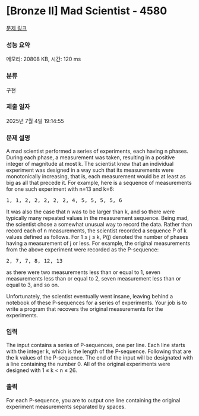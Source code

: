 # [Bronze II] Mad Scientist - 4580 

[문제 링크](https://www.acmicpc.net/problem/4580) 

### 성능 요약

메모리: 20808 KB, 시간: 120 ms

### 분류

구현

### 제출 일자

2025년 7월 4일 19:14:55

### 문제 설명

<p>A mad scientist performed a series of experiments, each having n phases. During each phase, a measurement was taken, resulting in a positive integer of magnitude at most k. The scientist knew that an individual experiment was designed in a way such that its measurements were monotonically increasing, that is, each measurement would be at least as big as all that precede it. For example, here is a sequence of measurements for one such experiment with n=13 and k=6:</p>

<pre>1, 1, 2, 2, 2, 2, 2, 4, 5, 5, 5, 5, 6</pre>

<p>It was also the case that n was to be larger than k, and so there were typically many repeated values in the measurement sequence. Being mad, the scientist chose a somewhat unusual way to record the data. Rather than record each of n measurements, the scientist recorded a sequence P of k values defined as follows. For 1 ≤ j ≤ k, P(j) denoted the number of phases having a measurement of j or less. For example, the original measurements from the above experiment were recorded as the P-sequence:</p>

<pre>2, 7, 7, 8, 12, 13</pre>

<p>as there were two measurements less than or equal to 1, seven measurements less than or equal to 2, seven measurement less than or equal to 3, and so on.</p>

<p>Unfortunately, the scientist eventually went insane, leaving behind a notebook of these P-sequences for a series of experiments. Your job is to write a program that recovers the original measurements for the experiments.</p>

### 입력 

 <p>The input contains a series of P-sequences, one per line. Each line starts with the integer k, which is the length of the P-sequence. Following that are the k values of the P-sequence. The end of the input will be designated with a line containing the number 0. All of the original experiments were designed with 1 ≤ k < n ≤ 26.</p>

### 출력 

 <p>For each P-sequence, you are to output one line containing the original experiment measurements separated by spaces.</p>

